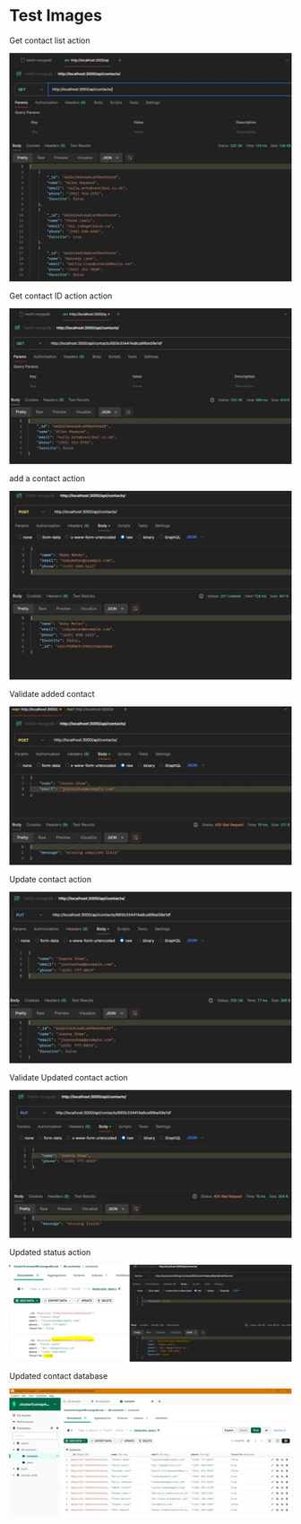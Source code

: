 # Test Images
<p>Get contact list action</p>
<img src="images\getAllContacts.JPG" alt="list image">

<p>Get contact ID action action</p>
<img src="images\getContactById.JPG"  alt="contact item image">

<p>add a contact action</p>
<img src="images\addContact.JPG" alt="new contact image">

<p>Validate added contact</p>
<img src="images\addContactValidation.JPG" alt="validated contact image">

<p>Update contact action</p>
<img src="images\updateContact.JPG" alt=" updated contact image">

<p>Validate Updated contact action</p>
<img src="images\updateContactValidation.JPG" alt="update contact validation image">

<p>Updated status action</p>
<img src="images\updateStatusContact.JPG" alt="update contact status image">

<p>Updated contact database</p>
<img src="images\updatedMongoDB.JPG" alt="update contact database image">